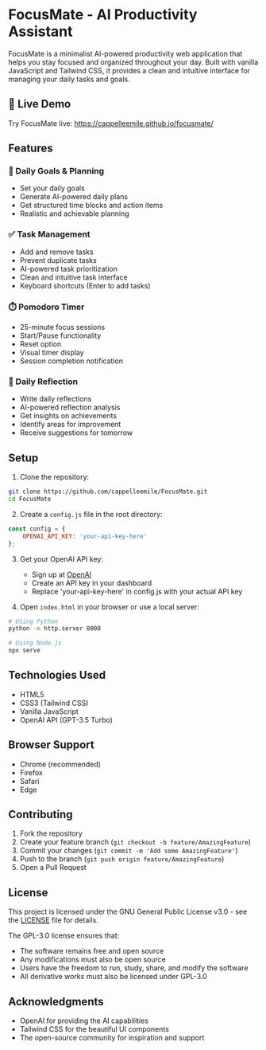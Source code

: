 # FocusMate - AI Productivity Assistant

FocusMate is a minimalist AI-powered productivity web application that helps you stay focused and organized throughout your day. Built with vanilla JavaScript and Tailwind CSS, it provides a clean and intuitive interface for managing your daily tasks and goals.

## 🚀 Live Demo

Try FocusMate live: <a href="https://cappelleemile.github.io/focusmate/" target="_blank">https://cappelleemile.github.io/focusmate/</a>

## Features

### 🎯 Daily Goals & Planning
- Set your daily goals
- Generate AI-powered daily plans
- Get structured time blocks and action items
- Realistic and achievable planning

### ✅ Task Management
- Add and remove tasks
- Prevent duplicate tasks
- AI-powered task prioritization
- Clean and intuitive task interface
- Keyboard shortcuts (Enter to add tasks)

### ⏱️ Pomodoro Timer
- 25-minute focus sessions
- Start/Pause functionality
- Reset option
- Visual timer display
- Session completion notification

### 🤔 Daily Reflection
- Write daily reflections
- AI-powered reflection analysis
- Get insights on achievements
- Identify areas for improvement
- Receive suggestions for tomorrow

## Setup

1. Clone the repository:
```bash
git clone https://github.com/cappelleemile/FocusMate.git
cd FocusMate
```

2. Create a `config.js` file in the root directory:
```javascript
const config = {
    OPENAI_API_KEY: 'your-api-key-here'
};
```

3. Get your OpenAI API key:
   - Sign up at [OpenAI](https://platform.openai.com)
   - Create an API key in your dashboard
   - Replace 'your-api-key-here' in config.js with your actual API key

4. Open `index.html` in your browser or use a local server:
```bash
# Using Python
python -m http.server 8000

# Using Node.js
npx serve
```

## Technologies Used

- HTML5
- CSS3 (Tailwind CSS)
- Vanilla JavaScript
- OpenAI API (GPT-3.5 Turbo)

## Browser Support

- Chrome (recommended)
- Firefox
- Safari
- Edge

## Contributing

1. Fork the repository
2. Create your feature branch (`git checkout -b feature/AmazingFeature`)
3. Commit your changes (`git commit -m 'Add some AmazingFeature'`)
4. Push to the branch (`git push origin feature/AmazingFeature`)
5. Open a Pull Request

## License

This project is licensed under the GNU General Public License v3.0 - see the [LICENSE](LICENSE) file for details.

The GPL-3.0 license ensures that:
- The software remains free and open source
- Any modifications must also be open source
- Users have the freedom to run, study, share, and modify the software
- All derivative works must also be licensed under GPL-3.0

## Acknowledgments

- OpenAI for providing the AI capabilities
- Tailwind CSS for the beautiful UI components
- The open-source community for inspiration and support